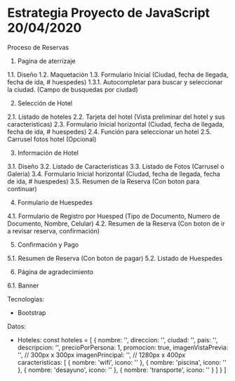 # Estrategia Proyecto de JavaScript 20/04/2020

Proceso de Reservas

1. Pagina de aterrizaje

1.1. Diseño
1.2. Maquetación
1.3. Formulario Inicial (Ciudad, fecha de llegada, fecha de ida, # huespedes)
1.3.1. Autocompletar para buscar y seleccionar la ciudad. (Campo de busquedas por ciudad)

2. Selección de Hotel

2.1. Listado de hoteles
2.2. Tarjeta del hotel (Vista preliminar del hotel y sus caracteristicas)
2.3. Formulario Inicial horizontal (Ciudad, fecha de llegada, fecha de ida, # huespedes)
2.4. Función para seleccionar un hotel
2.5. Carrusel fotos hotel (Opcional)

3. Información de Hotel

3.1. Diseño
3.2. Listado de Caracteristicas
3.3. Listado de Fotos (Carrusel o Galeria)
3.4. Formulario Inicial horizontal (Ciudad, fecha de llegada, fecha de ida, # huespedes)
3.5. Resumen de la Reserva (Con boton para continuar)

4. Formulario de Huespedes

4.1. Formulario de Registro por Huesped (Tipo de Documento, Numero de Documento, Nombre, Celular)
4.2. Resumen de la Reserva (Con boton de ir a revisar reserva, confirmación)

5. Confirmación y Pago

5.1. Resumen de Reserva (Con boton de pagar)
5.2. Listado de Huespedes

6. Página de agradecimiento

6.1. Banner 


Tecnologias:
- Bootstrap

Datos:
- Hoteles:
const hoteles = [
  {
    nombre: '',
    direccion: '',
    ciudad: '',
    pais: '',
    descripcion: '',
    precioPorPersona: 1,
    promocion: true,
    imagenVistaPrevia: '', // 300px x 300px
    imagenPrincipal: '', // 1280px x 400px
    caracteristicas: [
      { nombre: 'wifi', icono: '' },
      { nombre: 'piscina', icono: '' },
      { nombre: 'desayuno', icono: '' },
      { nombre: 'transporte', icono: '' }
    ]
  }
]